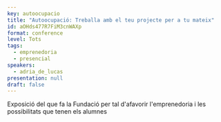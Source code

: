 ```yaml
---
key: autoocupacio
title: "Autoocupació: Treballa amb el teu projecte per a tu mateix"
id: aOHds477R7FiM3cnWAXp
format: conference
level: Tots
tags:
  - emprenedoria
  - presencial
speakers:
  - adria_de_lucas
presentation: null
draft: false
---
```


Exposició del que fa la Fundació per tal d'afavorir l'emprenedoria i les possibilitats que tenen els alumnes


